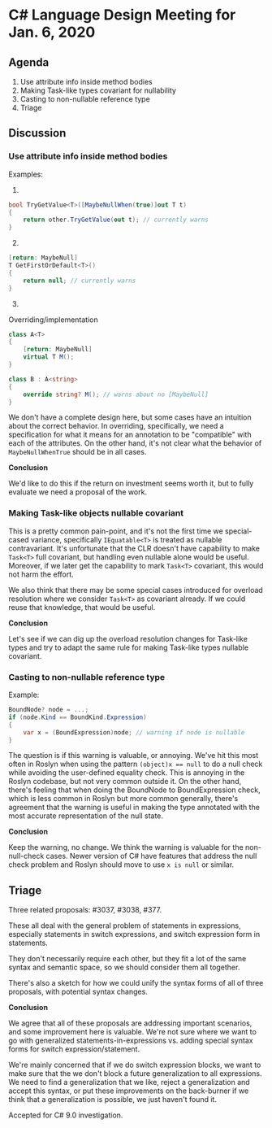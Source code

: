 
# C# Language Design Meeting for Jan. 6, 2020

## Agenda

1. Use attribute info inside method bodies
1. Making Task-like types covariant for nullability
1. Casting to non-nullable reference type
1. Triage

## Discussion

### Use attribute info inside method bodies

Examples:

1.

```C#
bool TryGetValue<T>([MaybeNullWhen(true)]out T t)
{
    return other.TryGetValue(out t); // currently warns
}
```

2.

```C#
[return: MaybeNull]
T GetFirstOrDefault<T>()
{
    return null; // currently warns
}
```

3.

Overriding/implementation

```C#
class A<T>
{
    [return: MaybeNull]
    virtual T M();
}

class B : A<string>
{
    override string? M(); // warns about no [MaybeNull]
}
```

We don't have a complete design here, but some cases have an intuition about the correct
behavior. In overriding, specifically, we need a specification for what it means for an
annotation to be "compatible" with each of the attributes. On the other hand, it's not clear what
the behavior of `MaybeNullWhenTrue` should be in all cases.

**Conclusion**

We'd like to do this if the return on investment seems worth it, but to fully evaluate
we need a proposal of the work.

### Making Task-like objects nullable covariant

This is a pretty common pain-point, and it's not the first time we special-cased variance,
specifically `IEquatable<T>` is treated as nullable contravariant. It's unfortunate that the CLR
doesn't have capability to make `Task<T>` full covariant, but handling even nullable alone would
be useful. Moreover, if we later get the capability to mark `Task<T>` covariant, this would not
harm the effort.

We also think that there may be some special cases introduced for overload resolution where we
consider `Task<T>` as covariant already. If we could reuse that knowledge, that would be useful.

**Conclusion**

Let's see if we can dig up the overload resolution changes for Task-like types and try to adapt
the same rule for making Task-like types nullable covariant.

### Casting to non-nullable reference type

Example:

```C#
BoundNode? node = ...;
if (node.Kind == BoundKind.Expression)
{
    var x = (BoundExpression)node; // warning if node is nullable
}
```

The question is if this warning is valuable, or annoying. We've hit this most often in Roslyn
when using the pattern `(object)x == null` to do a null check while avoiding the user-defined
equality check. This is annoying in the Roslyn codebase, but not very common outside it. On the
other hand, there's feeling that when doing the BoundNode to BoundExpression check, which is less
common in Roslyn but more common generally, there's agreement that the warning is useful in
making the type annotated with the most accurate representation of the null state.

**Conclusion**

Keep the warning, no change. We think the warning is valuable for the non-null-check cases. Newer
version of C# have features that address the null check problem and Roslyn should move to use `x
is null` or similar.

## Triage

Three related proposals: #3037, #3038, #377.

These all deal with the general problem of statements in expressions, especially statements in
switch expressions, and switch expression form in statements.

They don't necessarily require each other, but they fit a lot of the same syntax and semantic
space, so we should consider them all together.

There's also a sketch for how we could unify the syntax forms of all of three proposals, with
potential syntax changes.

**Conclusion**

We agree that all of these proposals are addressing important scenarios, and some improvement
here is valuable. We're not sure where we want to go with generalized statements-in-expressions
vs. adding special syntax forms for switch expression/statement.

We're mainly concerned that if we do switch expression blocks, we want to make sure that the we
don't block a future generalization to all expressions. We need to find a generalization that we
like, reject a generalization and accept this syntax, or put these improvements on the
back-burner if we think that a generalization is possible, we just haven't found it.

Accepted for C# 9.0 investigation.